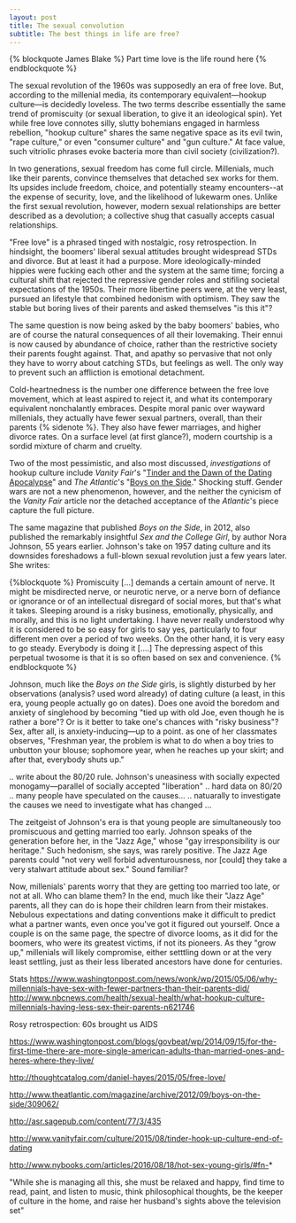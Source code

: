 ```yaml
---
layout: post
title: The sexual convolution
subtitle: The best things in life are free?
---
```


{% blockquote James Blake %}
Part time love is the life round here
{% endblockquote %}

The sexual revolution of the 1960s was supposedly an era of free love. But, according to the millenial media, its contemporary equivalent—hookup culture—is decidedly loveless. The two terms describe essentially the same trend of promiscuity (or sexual liberation, to give it an ideological spin). Yet while free love connotes silly, slutty bohemians engaged in harmless rebellion, "hookup culture" shares the same negative space as its evil twin, "rape culture," or even "consumer culture" and "gun culture." At face value, such vitriolic phrases evoke bacteria more than civil society (civilization?).

In two generations, sexual freedom has come full circle. Millenials, much like their parents, convince themselves that detached sex works for them. Its upsides include freedom, choice, and potentially steamy encounters--at the expense of security, love, and the likelihood of lukewarm ones. Unlike the first sexual revolution, however, modern sexual relationships are better described as a devolution; a collective shug that casually accepts casual relationships. 

"Free love" is a phrased tinged with nostalgic, rosy retrospection. In hindsight, the boomers' liberal sexual attitudes brought widespread STDs and divorce. But at least it had a purpose. More ideologically-minded hippies were fucking each other and the system at the same time; forcing a cultural shift that rejected the repressive gender roles and stifiling societal expectations of the 1950s. Their more libertine peers were, at the very least, pursued an lifestyle that combined hedonism with optimism. They saw the stable but boring lives of their parents and asked themselves "is this it"?

The same question is now being asked by the baby boomers' babies, who are of course the natural consequences of all their lovemaking. Their ennui is now caused by abundance of choice, rather than the restrictive society their parents fought against. That, and apathy so pervasive that not only they have to worry about catching STDs, but feelings as well. The only way to prevent such an affliction is emotional detachment.

Cold-heartnedness is the number one difference between the free love movement, which at least aspired to reject it, and what its contemporary equivalent nonchalantly embraces. Despite moral panic over wayward millenials, they actually have fewer sexual partners, overall, than their parents {% sidenote %}. They also have fewer marriages, and higher divorce rates. On a surface level (at first glance?), modern courtship is a sordid mixture of charm and cruelty. 

Two of the most pessimistic, and also most discussed, *investigations* of hookup culture include *Vanity Fair*'s "[Tinder and the Dawn of the Dating Apocalypse](http://www.vanityfair.com/culture/2015/08/tinder-hook-up-culture-end-of-dating
)" and *The Atlantic*'s "[Boys on the Side](http://www.theatlantic.com/magazine/archive/2012/09/boys-on-the-side/309062/)." Shocking stuff. Gender wars are not a new phenomenon, however, and the neither the cynicism of the *Vanity Fair* article nor the detached acceptance of the *Atlantic*'s piece capture the full picture.

The same magazine that published *Boys on the Side*, in 2012, also published the remarkably insightful *Sex and the College Girl*, by author Nora Johnson, 55 years earlier. Johnson's take on 1957 dating culture and its downsides foreshadows a full-blown sexual revolution just a few years later.  She writes:

{%blockquote %}
Promiscuity [...] demands a certain amount of nerve. It might be misdirected nerve, or neurotic nerve, or a nerve born of defiance or ignorance or of an intellectual disregard of social mores, but that's what it takes. Sleeping around is a risky business, emotionally, physically, and morally, and this is no light undertaking. I have never really understood why it is considered to be so easy for girls to say yes, particularly to four different men over a period of two weeks. On the other hand, it is very easy to go steady. Everybody is doing it [....] The depressing aspect of this perpetual twosome is that it is so often based on sex and convenience.
{% endblockquote %}

Johnson, much like the *Boys on the Side* girls, is slightly disturbed by her observations (analysis? used word already) of dating culture (a least, in this era, young people actually go on dates). Does one avoid the boredom and anxiety of singlehood by becoming "tied up with old Joe, even though he is rather a bore"? Or is it better to take one's chances with "risky business"? Sex, after all, is anxiety-inducing—up to a point. as one of her classmates observes, "Freshman year, the problem is what to do when a boy tries to unbutton your blouse; sophomore year, when he reaches up your skirt; and after that, everybody shuts up."



.. write about the 80/20 rule. Johnson's uneasiness with socially expected monogamy—parallel of socially accepted "liberation"
.. hard data on 80/20 
.. many people have speculated on the causes...
.. natuarally to investigate the causes we need to investigate what has changed ...



The zeitgeist of Johnson's era is that young people are simultaneously too promiscuous and getting married too early. Johnson speaks of the generation before her, in the "Jazz Age," whose "gay irresponsibility is our heritage." Such hedonism, she says, was rarely positive. The Jazz Age parents could "not very well forbid adventurousness, nor [could] they take a very stalwart attitude about sex." Sound familiar?

Now, millenials' parents worry that they are getting too married too late, or not at all. Who can blame them? In the end, much like their "Jazz Age" parents, all they can do is hope their children learn from their mistakes. Nebulous expectations and dating conventions make it difficult to predict what a partner wants, even once you've got it figured out yourself. Once a couple is on the same page, the spectre of divorce looms, as it did for the boomers, who were its greatest victims, if not its pioneers. As they "grow up," millenials will likely compromise, either setttling down or at the very least settling, just as their less liberated ancestors have done for centuries.


Stats
https://www.washingtonpost.com/news/wonk/wp/2015/05/06/why-millennials-have-sex-with-fewer-partners-than-their-parents-did/
http://www.nbcnews.com/health/sexual-health/what-hookup-culture-millennials-having-less-sex-their-parents-n621746	

Rosy retrospection: 60s brought us AIDS

https://www.washingtonpost.com/blogs/govbeat/wp/2014/09/15/for-the-first-time-there-are-more-single-american-adults-than-married-ones-and-heres-where-they-live/

http://thoughtcatalog.com/daniel-hayes/2015/05/free-love/

http://www.theatlantic.com/magazine/archive/2012/09/boys-on-the-side/309062/

http://asr.sagepub.com/content/77/3/435

http://www.vanityfair.com/culture/2015/08/tinder-hook-up-culture-end-of-dating

http://www.nybooks.com/articles/2016/08/18/hot-sex-young-girls/#fn-*

"While she is managing all this, she must be relaxed and happy, find time to read, paint, and listen to music, think philosophical thoughts, be the keeper of culture in the home, and raise her husband's sights above the television set"

[//]: # (College enrollment: http://archive.is/vB0kk)
